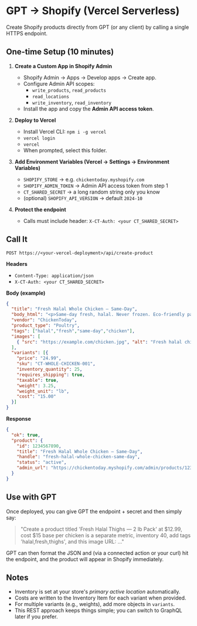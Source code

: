 # GPT → Shopify (Vercel Serverless)

Create Shopify products directly from GPT (or any client) by calling a single HTTPS endpoint.

## One-time Setup (10 minutes)

1. **Create a Custom App in Shopify Admin**
   - Shopify Admin → Apps → Develop apps → Create app.
   - Configure Admin API scopes:
     - `write_products`, `read_products`
     - `read_locations`
     - `write_inventory`, `read_inventory`
   - Install the app and copy the **Admin API access token**.

2. **Deploy to Vercel**
   - Install Vercel CLI: `npm i -g vercel`
   - `vercel login`
   - `vercel`
   - When prompted, select this folder.

3. **Add Environment Variables (Vercel → Settings → Environment Variables)**
   - `SHOPIFY_STORE` → e.g. `chickentoday.myshopify.com`
   - `SHOPIFY_ADMIN_TOKEN` → Admin API access token from step 1
   - `CT_SHARED_SECRET` → a long random string only you know
   - (optional) `SHOPIFY_API_VERSION` → default `2024-10`

4. **Protect the endpoint**
   - Calls must include header: `X-CT-Auth: <your CT_SHARED_SECRET>`

## Call It

`POST https://<your-vercel-deployment>/api/create-product`

**Headers**
- `Content-Type: application/json`
- `X-CT-Auth: <your CT_SHARED_SECRET>`

**Body (example)**
```json
{
  "title": "Fresh Halal Whole Chicken — Same-Day",
  "body_html": "<p>Same-day fresh, halal. Never frozen. Eco-friendly pack.</p>",
  "vendor": "ChickenToday",
  "product_type": "Poultry",
  "tags": ["halal","fresh","same-day","chicken"],
  "images": [
    { "src": "https://example.com/chicken.jpg", "alt": "Fresh halal chicken" }
  ],
  "variants": [{
    "price": "24.99",
    "sku": "CT-WHOLE-CHICKEN-001",
    "inventory_quantity": 25,
    "requires_shipping": true,
    "taxable": true,
    "weight": 3.25,
    "weight_unit": "lb",
    "cost": "15.00"
  }]
}
```

**Response**
```json
{
  "ok": true,
  "product": {
    "id": 1234567890,
    "title": "Fresh Halal Whole Chicken — Same-Day",
    "handle": "fresh-halal-whole-chicken-same-day",
    "status": "active",
    "admin_url": "https://chickentoday.myshopify.com/admin/products/1234567890"
  }
}
```

## Use with GPT
Once deployed, you can give GPT the endpoint + secret and then simply say:
> "Create a product titled 'Fresh Halal Thighs — 2 lb Pack' at $12.99, cost $15 base per chicken is a separate metric, inventory 40, add tags 'halal,fresh,thighs', and this image URL: ..."

GPT can then format the JSON and (via a connected action or your curl) hit the endpoint, and the product will appear in Shopify immediately.

## Notes
- Inventory is set at your store's *primary active location* automatically.
- Costs are written to the Inventory Item for each variant when provided.
- For multiple variants (e.g., weights), add more objects in `variants`.
- This REST approach keeps things simple; you can switch to GraphQL later if you prefer.
